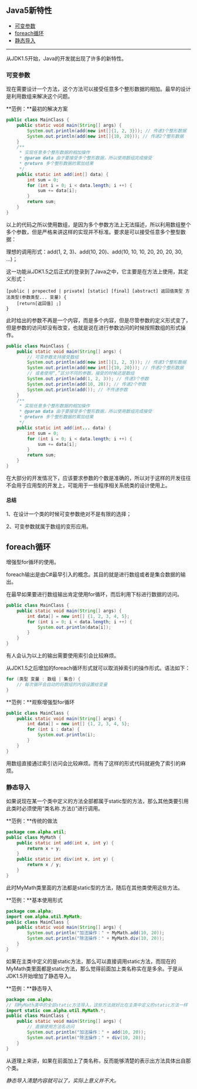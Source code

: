 ## Java5新特性

* [可变参数](/chapter-2/section-25.md#可变参数)
* [foreach循环](/chapter-2/section-25.md#foreach循环)
* [静态导入](/chapter-2/section-25.md#静态导入)

---

从JDK1.5开始，Java的开发就出现了许多的新特性。

### 可变参数

现在需要设计一个方法，这个方法可以接受任意多个整形数据的相加。最早的设计是利用数组来解决这个问题。

**范例：**最初的解决方案

```java
public class MainClass {
	public static void main(String[] args) {
		System.out.println(add(new int[]{1, 2, 3})); // 传递3个整形数据
		System.out.println(add(new int[]{10, 20})); // 传递2个整形数据
	}
	/**
	 * 实现任意多个整形数据的相加操作
	 * @param data 由于要接受多个整形数据，所以使用数组完成接受
	 * @return 多个整形数据的累加结果
	 */
	public static int add(int[] data) {
		int sum = 0;
		for (int i = 0; i < data.length; i ++) {
			sum += data[i];
		}
		return sum;
	}
}
```

以上的代码之所以使用数组，是因为多个参数方法上无法描述，所以利用数组整个多个参数，但是严格来讲这样的实现并不标准。要求是可以接受任意多个整型数据：

理想的调用形式：add(1, 2, 3)、add(10, 20)、add(10, 10, 10, 20, 20, 20, 30, ...)；

这一功能从JDK1.5之后正式的登录到了Java之中，它主要是在方法上使用，其定义形式：

```
[public | propected | private] [static] [final] [abstract] 返回值类型 方法类型(参数类型... 变量) {
	[return[返回值] ;]
}
```

此时给出的参数不再是一个内容，而是多个内容，但是尽管参数的定义形式变了，但是参数的访问却没有改变，也就是说在进行参数访问的时候按照数组的形式操作。

```java
public class MainClass {
	public static void main(String[] args) {
		// 可变参数支持接受数组
		System.out.println(add(new int[]{1, 2, 3})); // 传递3个整形数据
		System.out.println(add(new int[]{10, 20})); // 传递2个整形数据
		// 或者使用“,”区分不同的参数，接受的时候还是数组
		System.out.println(add(1, 2, 3)); // 传递3个参数
		System.out.println(add(10, 20)); // 传递2个参数
		System.out.println(add()); // 不传递参数
	}
	/**
	 * 实现任意多个整形数据的相加操作
	 * @param data 由于要接受多个整形数据，所以使用数组完成接受
	 * @return 多个整形数据的累加结果
	 */
	public static int add(int... data) {
		int sum = 0;
		for (int i = 0; i < data.length; i ++) {
			sum += data[i];
		}
		return sum;
	}
}
```

在大部分的开发情况下，应该要求参数的个数是准确的，所以对于这样的开发往往不会用于应用型的开发上，可能用于一些程序相关系统类的设计使用上。

#### 总结

1、在设计一个类的时候可变参数绝对不是有限的选择；

2、可变参数就属于数组的变形应用。

## foreach循环

增强型for循环的使用。

foreach输出是由C#最早引入的概念。其目的就是进行数组或者是集合数据的输出。

在最早如果要进行数组输出肯定使用for循环，而后利用下标进行数据的访问。

```java
public class MainClass {
	public static void main(String[] args) {
		int data[] = new int[] {1, 2, 3, 4, 5};
		for (int i = 0; i < data.length; i ++) {
			System.out.println(data[i]);
		}
	}
}
```

有人会认为以上的输出需要使用索引会比较麻烦。

从JDK1.5之后增加的foreach循环形式就可以取消掉索引的操作形式。语法如下：

```java
for (类型 变量 : 数组 | 集合) {
	// 每次循环会自动的将数组的内容设置给变量
}
```

**范例：**观察增强型for循环

```java
public class MainClass {
	public static void main(String[] args) {
		int data[] = new int[] {1, 2, 3, 4, 5};
		for (int i : data) { 
			System.out.println(i);
		}
	}
}
```

用数组直接通过索引访问会比较麻烦。而有了这样的形式代码就避免了索引的麻烦。

### 静态导入

如果说现在某一个类中定义的方法全部都属于static型的方法，那么其他类要引用此类时必须使用“类名称.方法()”进行调用。

**范例：**传统的做法

```java
package com.alpha.util;
public class MyMath {
	public static int add(int x, int y) {
		return x + y;
	}
	public static int div(int x, int y) {
		return x / y;
	} 
}
```

此时MyMath类里面的方法都是static型的方法，随后在其他类使用这些方法。

**范例：**基本使用形式

```java
package com.alpha;
import com.alpha.util.MyMath;
public class MainClass {
	public static void main(String[] args) {
		System.out.println("加法操作：" + MyMath.add(10, 20));
		System.out.println("除法操作：" + MyMath.div(10, 20));
	}
}
```

如果在主类中定义的是static方法，那么可以直接调用static方法，而现在的MyMath类里面都是static方法，那么觉得前面加上类名称实在是多余。于是从JDK1.5开始增加了静态导入。

**范例：**静态导入

```java
package com.alpha;
// 将MyMath类中的全部static方法导入，这些方法就好比在主类中定义的static方法一样
import static com.alpha.util.MyMath.*;
public class MainClass {
	public static void main(String[] args) {
		// 直接使用方法名访问
		System.out.println("加法操作：" + add(10, 20));
		System.out.println("除法操作：" + div(10, 20));
	}
}
```

从道理上来讲，如果在前面加上了类名称，反而能够清楚的表示出方法具体出自那个类。

_静态导入清楚内容就可以了，实际上意义并不大。_

